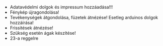 
* Adatavédelmi dolgok és impressum hozzáadása!!!
* Fénykép újragondolása!
* Tevékenységek átgondolása, füzetek átnézése! Esetleg arduinos dolgok hozzáírása!
* Frissitések átnézése!
* Szükség esetén ágak készítése!
* 23-a reggelre
